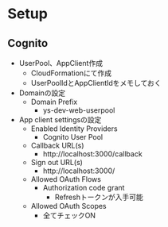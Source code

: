 # Setup
## Cognito
* UserPool、AppClient作成
    * CloudFormationにて作成
    * UserPoolIdとAppClientIdをメモしておく
* Domainの設定
    * Domain Prefix
        * ys-dev-web-userpool
* App client settingsの設定
    * Enabled Identity Providers
        * Cognito User Pool
    * Callback URL(s)
        * http://localhost:3000/callback
    * Sign out URL(s)
        * http://localhost:3000/
    * Allowed OAuth Flows  
        * Authorization code grant
            * Refreshトークンが入手可能
    * Allowed OAuth Scopes  
        * 全てチェックON